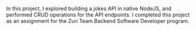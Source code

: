 In this project, I explored building a jokes API in native NodeJS, and performed CRUD operations for the API endpoints.
I completed this project as an assignment for the Zuri Team Backend Software Developer program.
